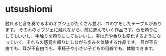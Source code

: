 # utsushiomi

触れると音を奏でる木のオブジェがたくさん並ぶ、ロの字をしたテーブルがあります。
その木のオブジェに触れながら、前に進んでいく作品です。音を頼りにしてもいいし、手触りを頼りにしてもいいし、実は光や香りも変化するようになっていて、それらの感覚を頼りにしながら歩みを体験する作品です。
目が不自由でも、耳が不自由でも、車椅子や小さい子どもの目線でも、体験できます。
